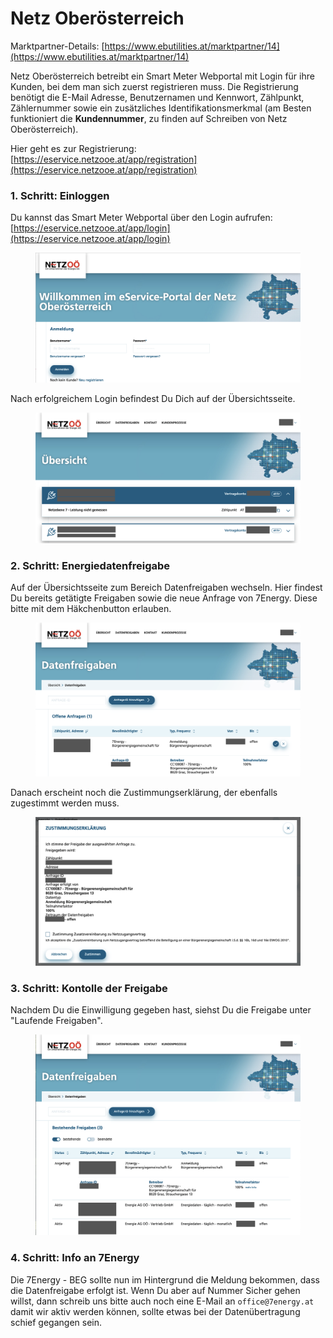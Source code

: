 # Netz Oberösterreich

Marktpartner-Details: [https://www.ebutilities.at/marktpartner/14](https://www.ebutilities.at/marktpartner/14)

Netz Oberösterreich betreibt ein Smart Meter Webportal mit Login für ihre Kunden, bei dem man sich zuerst registrieren muss. Die Registrierung benötigt die E-Mail Adresse, Benutzernamen und Kennwort, Zählpunkt, Zählernummer sowie ein zusätzliches Identifikationsmerkmal (am Besten funktioniert die **Kundennummer**, zu finden auf Schreiben von Netz Oberösterreich).

Hier geht es zur Registrierung: [https://eservice.netzooe.at/app/registration](https://eservice.netzooe.at/app/registration)

### 1. Schritt: Einloggen

Du kannst das Smart Meter Webportal über den Login aufrufen: [https://eservice.netzooe.at/app/login](https://eservice.netzooe.at/app/login)

<figure><img src="../../.gitbook/assets/netzooe_image01.png" alt=""><figcaption></figcaption></figure>

Nach erfolgreichem Login befindest Du Dich auf der Übersichtsseite.

<figure><img src="../../.gitbook/assets/netzooe_image02.png" alt=""><figcaption></figcaption></figure>

### 2. Schritt: Energiedatenfreigabe

Auf der Übersichtsseite zum Bereich Datenfreigaben wechseln. Hier findest Du bereits getätigte Freigaben sowie die neue Anfrage von 7Energy. Diese bitte mit dem Häkchenbutton erlauben. 
<figure><img src="../../.gitbook/assets/netzooe_image03.png" alt=""><figcaption></figcaption></figure>

Danach erscheint noch die Zustimmungserklärung, der ebenfalls zugestimmt werden muss.

<figure><img src="../../.gitbook/assets/netzooe_image04.png" alt=""><figcaption></figcaption></figure>

### 3. Schritt: Kontolle der Freigabe

Nachdem Du die Einwilligung gegeben hast, siehst Du die Freigabe unter "Laufende Freigaben".

<figure><img src="../../.gitbook/assets/netzooe_image05.png" alt=""><figcaption></figcaption></figure>

### 4. Schritt: Info an 7Energy

Die 7Energy - BEG sollte nun im Hintergrund die Meldung bekommen, dass die Datenfreigabe erfolgt ist. Wenn Du aber auf Nummer Sicher gehen willst, dann schreib uns bitte auch noch eine E-Mail an `office@7energy.at`  damit wir aktiv werden können, sollte etwas bei der Datenübertragung schief gegangen sein.